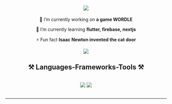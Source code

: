 <h1 align="center">
    <img src="https://readme-typing-svg.herokuapp.com/?font=Righteous&size=35&center=true&vCenter=true&width=500&height=70&duration=4000&lines=Hi+There!+👋;+I'm+Eliso!;" />
</h1>

<div align="center">
 
 🔭 I’m currently working on **a game WORDLE**
 
 🌱 I’m currently learning **flutter, firebase, nextjs**

⚡ Fun fact **Isaac Newton invented the cat door**

 </div>

 <div align="center"> 
  <a href="https://www.linkedin.com/in/eliso-saladze-45892622a/" target="_blank">
    <img src="https://img.shields.io/badge/LinkedIn-0077B5?style=for-the-badge&logo=linkedin&logoColor=white" target="_blank" />
  </a>
<!--   <a href="https://salesp07.github.io" target="_blank">
     <img src="https://img.shields.io/badge/Portfolio-FF5722?style=for-the-badge&logo=todoist&logoColor=white" target="_blank" />
  </a> -->
</div>

<h2 align="center">⚒️ Languages-Frameworks-Tools ⚒️</h2>
<br/>
<div align="center">
    <img src="https://skillicons.dev/icons?i=react,chakra,mui,html,css,vscode,github,tailwind,git" />
    <img src="https://skillicons.dev/icons?i=javascript,typescript,cpp,dart" /><br>
</div>

<br/>
<hr/>
